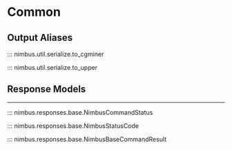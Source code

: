 # Common

## Output Aliases

::: nimbus.util.serialize.to_cgminer

::: nimbus.util.serialize.to_upper

## Response Models
---

::: nimbus.responses.base.NimbusCommandStatus

::: nimbus.responses.base.NimbusStatusCode

::: nimbus.responses.base.NimbusBaseCommandResult
